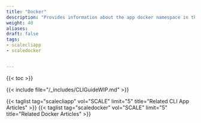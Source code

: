 ```yaml
---
title: "Docker"
description: "Provides information about the app docker namespace in the TrueNAS CLI. Includes command syntax and common commands."
weight: 40
aliases:
draft: false
tags:
- scalecliapp
- scaledocker


---
```


{{< toc >}}

{{< include file="/_includes/CLIGuideWIP.md" >}}

{{< taglist tag="scalecliapp" vol="SCALE" limit="5" title="Related CLI App Articles" >}}
{{< taglist tag="scaledocker" vol="SCALE" limit="5" title="Related Docker Articles" >}}